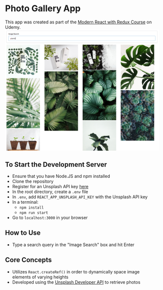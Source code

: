 # Photo Gallery App
This app was created as part of the [Modern React with Redux Course](https://www.udemy.com/course/react-redux/) on Udemy.
![Photo Gallery Screenshot](public/img/photo-gallery-image.png)

## To Start the Development Server

* Ensure that you have Node.JS and npm installed
* Clone the repository
* Register for an Unsplash API key [here](https://unsplash.com/developers)
* In the root directory, create a `.env` file
* In `.env`, add `REACT_APP_UNSPLASH_API_KEY` with the Unsplash API key
* In a terminal:
  * `npm install`
  * `npm run start`
* Go to `localhost:3000` in your browser

## How to Use
* Type a search query in the "Image Search" box and hit Enter


## Core Concepts
* Utilizes `React.createRef()` in order to dynamically space image elements of varying heights
* Developed using the [Unsplash Developer API](https://unsplash.com/developers) to retrieve photos
